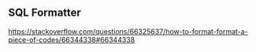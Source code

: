 ## SQL Formatter

https://stackoverflow.com/questions/66325637/how-to-format-format-a-piece-of-codes/66344338#66344338
